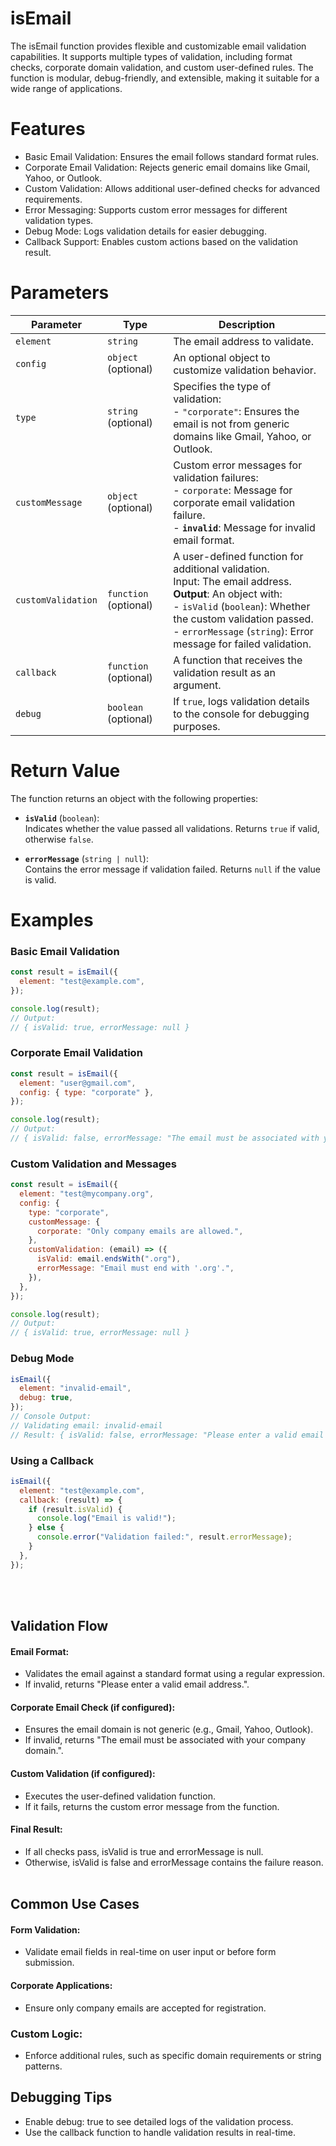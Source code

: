 # isEmail

The isEmail function provides flexible and customizable email validation capabilities. It supports multiple types of validation, including format checks, corporate domain validation, and custom user-defined rules. The function is modular, debug-friendly, and extensible, making it suitable for a wide range of applications.


# Features
- Basic Email Validation: Ensures the email follows standard format rules.
- Corporate Email Validation: Rejects generic email domains like Gmail, Yahoo, or Outlook.
- Custom Validation: Allows additional user-defined checks for advanced requirements.
- Error Messaging: Supports custom error messages for different validation types.
- Debug Mode: Logs validation details for easier debugging.
- Callback Support: Enables custom actions based on the validation result.

# Parameters

| **Parameter**       | **Type**            | **Description**                                                                                                                                              |
|----------------------|---------------------|--------------------------------------------------------------------------------------------------------------------------------------------------------------|
| `element`            | `string`           | The email address to validate.                                                                                                                              |
| `config`             | `object` (optional)| An optional object to customize validation behavior.                                                                                                        |
| `type`           | `string` (optional)| Specifies the type of validation: <br> - `"corporate"`: Ensures the email is not from generic domains like Gmail, Yahoo, or Outlook.                        |
| `customMessage`  | `object` (optional)| Custom error messages for validation failures: <br> - `corporate`: Message for corporate email validation failure. <br> - **`invalid`**: Message for invalid email format. |
| `customValidation` | `function` (optional)| A user-defined function for additional validation. <br> Input: The email address. <br> **Output**: An object with: <br> - `isValid` (`boolean`): Whether the custom validation passed. <br> - `errorMessage` (`string`): Error message for failed validation. |
| `callback`           | `function` (optional)| A function that receives the validation result as an argument.                                                                                              |
| `debug`              | `boolean` (optional)| If `true`, logs validation details to the console for debugging purposes.                                                                                   |

# Return Value

The function returns an object with the following properties:

- **`isValid`** (`boolean`):  
  Indicates whether the value passed all validations. Returns `true` if valid, otherwise `false`.

- **`errorMessage`** (`string | null`):  
  Contains the error message if validation failed. Returns `null` if the value is valid.

# Examples


### Basic Email Validation
```js
const result = isEmail({
  element: "test@example.com",
});

console.log(result);
// Output:
// { isValid: true, errorMessage: null }
```

### Corporate Email Validation
```js
const result = isEmail({
  element: "user@gmail.com",
  config: { type: "corporate" },
});

console.log(result);
// Output:
// { isValid: false, errorMessage: "The email must be associated with your company domain. Personal email providers such as Gmail, Yahoo, or Outlook are not permitted." }
```

### Custom Validation and Messages

```js
const result = isEmail({
  element: "test@mycompany.org",
  config: {
    type: "corporate",
    customMessage: {
      corporate: "Only company emails are allowed.",
    },
    customValidation: (email) => ({
      isValid: email.endsWith(".org"),
      errorMessage: "Email must end with '.org'.",
    }),
  },
});

console.log(result);
// Output:
// { isValid: true, errorMessage: null }
```

### Debug Mode
```js
isEmail({
  element: "invalid-email",
  debug: true,
});
// Console Output:
// Validating email: invalid-email
// Result: { isValid: false, errorMessage: "Please enter a valid email address." }
```

### Using a Callback
```js
isEmail({
  element: "test@example.com",
  callback: (result) => {
    if (result.isValid) {
      console.log("Email is valid!");
    } else {
      console.error("Validation failed:", result.errorMessage);
    }
  },
});
```

<br>
<br>


## Validation Flow

#### Email Format:

- Validates the email against a standard format using a regular expression.
- If invalid, returns "Please enter a valid email address.".

#### Corporate Email Check (if configured):

- Ensures the email domain is not generic (e.g., Gmail, Yahoo, Outlook).
- If invalid, returns "The email must be associated with your company domain.".

#### Custom Validation (if configured):

- Executes the user-defined validation function.
- If it fails, returns the custom error message from the function.

#### Final Result:

- If all checks pass, isValid is true and errorMessage is null.
- Otherwise, isValid is false and errorMessage contains the failure reason.
<br><br>

## Common Use Cases

#### Form Validation:

- Validate email fields in real-time on user input or before form submission.
#### Corporate Applications:

- Ensure only company emails are accepted for registration.

### Custom Logic:

- Enforce additional rules, such as specific domain requirements or string patterns.

## Debugging Tips
- Enable debug: true to see detailed logs of the validation process.
- Use the callback function to handle validation results in real-time.